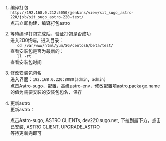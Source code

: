 1. 编译打包  
  ```http://192.168.0.212:5050/jenkins/view/sit_sugo_astro-220/job/sit_sugo_astro-220-test/```  
  点击立即构建，编译打包astro

2. 等待编译打包完成后，验证打包是否成功  
  进入200终端，进入目录：  
```    cd /var/www/html/yum/SG/centos6/beta/test/  ```  
  查看安装包是否为最新的：  
```    ll -rt  ```  
  查看安装包时间  
  
3. 修改安装包包名  
  进入界面：```192.168.0.220:8080(admin, admin)  ```   
  点击Astro-sugo，配置，高级astro-env，修改配置项astro.package.name的值为需要安装的安装包包名，保存  
  

4. 更新astro  
  更新astro：  
     
	点击Astro-sugo, ASTRO CLIENTs, dev220.sugo.net, 下拉到最下方，点击已安装, ASTRO CLIENT, UPGRADE_ASTRO  
	等待更新完即可
	